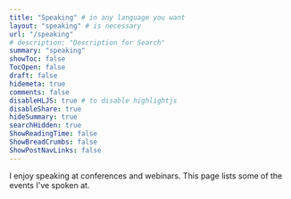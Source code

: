 ```yaml
---
title: "Speaking" # in any language you want
layout: "speaking" # is necessary
url: "/speaking"
# description: "Description for Search"
summary: "speaking"
showToc: false
TocOpen: false
draft: false
hidemeta: true
comments: false
disableHLJS: true # to disable highlightjs
disableShare: true
hideSummary: true
searchHidden: true
ShowReadingTime: false
ShowBreadCrumbs: false
ShowPostNavLinks: false
---
```

I enjoy speaking at conferences and webinars. This page lists some of the events I've spoken at.